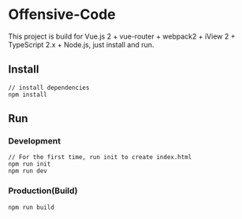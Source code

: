 # Offensive-Code

This project is build for Vue.js 2 + vue-router + webpack2 + iView 2 + TypeScript 2.x + Node.js, just install and run.

## Install
```bush
// install dependencies
npm install
```
## Run
### Development
```bush
// For the first time, run init to create index.html
npm run init
npm run dev
```
### Production(Build)
```bush
npm run build
```


